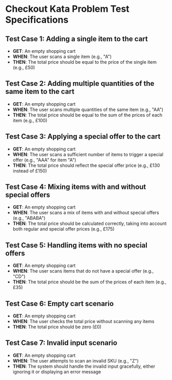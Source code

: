 # Checkout Kata Problem Test Specifications

## Test Case  1: Adding a single item to the cart

- **GET**: An empty shopping cart
- **WHEN**: The user scans a single item (e.g., "A")
- **THEN**: The total price should be equal to the price of the single item (e.g., £50)

## Test Case  2: Adding multiple quantities of the same item to the cart

- **GET**: An empty shopping cart
- **WHEN**: The user scans multiple quantities of the same item (e.g., "AA")
- **THEN**: The total price should be equal to the sum of the prices of each item (e.g., £100)

## Test Case  3: Applying a special offer to the cart

- **GET**: An empty shopping cart
- **WHEN**: The user scans a sufficient number of items to trigger a special offer (e.g., "AAA" for item "A")
- **THEN**: The total price should reflect the special offer price (e.g., £130 instead of £150)

## Test Case  4: Mixing items with and without special offers

- **GET**: An empty shopping cart
- **WHEN**: The user scans a mix of items with and without special offers (e.g., "ABABA")
- **THEN**: The total price should be calculated correctly, taking into account both regular and special offer prices (e.g., £175)

## Test Case  5: Handling items with no special offers

- **GET**: An empty shopping cart
- **WHEN**: The user scans items that do not have a special offer (e.g., "CD")
- **THEN**: The total price should be the sum of the prices of each item (e.g., £35)

## Test Case  6: Empty cart scenario

- **GET**: An empty shopping cart
- **WHEN**: The user checks the total price without scanning any items
- **THEN**: The total price should be zero (£0)

## Test Case  7: Invalid input scenario

- **GET**: An empty shopping cart
- **WHEN**: The user attempts to scan an invalid SKU (e.g., "Z")
- **THEN**: The system should handle the invalid input gracefully, either ignoring it or displaying an error message
